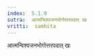 ```yaml
---
index:  5.1.9
sutra:  आत्मन्विश्वजनभोगोत्तरपदात् खः
vritti:  samhita 
---
```


आत्मन्विश्वजनभोगोत्तरपदात् खः

